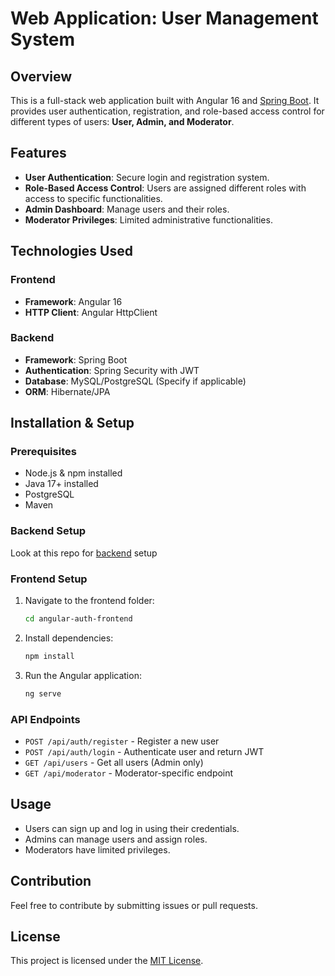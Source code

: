 # Web Application: User Management System

## Overview
This is a full-stack web application built with Angular 16 and [Spring Boot](https://github.com/baiching/Login-Registration-Spring-Security). It provides user authentication, registration, and role-based access control for different types of users: **User, Admin, and Moderator**.

## Features
- **User Authentication**: Secure login and registration system.
- **Role-Based Access Control**: Users are assigned different roles with access to specific functionalities.
- **Admin Dashboard**: Manage users and their roles.
- **Moderator Privileges**: Limited administrative functionalities.

## Technologies Used
### Frontend
- **Framework**: Angular 16
- **HTTP Client**: Angular HttpClient

### Backend
- **Framework**: Spring Boot
- **Authentication**: Spring Security with JWT
- **Database**: MySQL/PostgreSQL (Specify if applicable)
- **ORM**: Hibernate/JPA

## Installation & Setup
### Prerequisites
- Node.js & npm installed
- Java 17+ installed
- PostgreSQL
- Maven

### Backend Setup
Look at this repo for [backend](https://github.com/baiching/Login-Registration-Spring-Security) setup

### Frontend Setup
1. Navigate to the frontend folder:
   ```sh
   cd angular-auth-frontend
   ```
2. Install dependencies:
   ```sh
   npm install
   ```
3. Run the Angular application:
   ```sh
   ng serve
   ```

### API Endpoints
- `POST /api/auth/register` - Register a new user
- `POST /api/auth/login` - Authenticate user and return JWT
- `GET /api/users` - Get all users (Admin only)
- `GET /api/moderator` - Moderator-specific endpoint

## Usage
- Users can sign up and log in using their credentials.
- Admins can manage users and assign roles.
- Moderators have limited privileges.

## Contribution
Feel free to contribute by submitting issues or pull requests.

## License
This project is licensed under the [MIT License](LICENSE).

